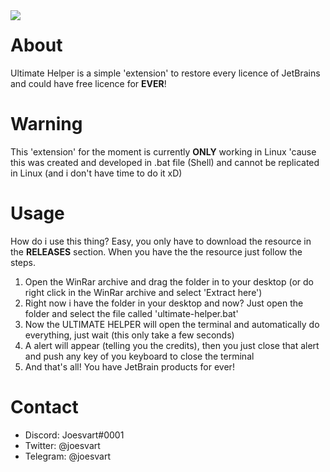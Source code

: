 <img src= "https://i.imgur.com/1K7r5CA.png" align="left"> 

# About
Ultimate Helper is a simple 'extension' to restore every licence of JetBrains and could have free licence for **EVER**!

# Warning
This 'extension' for the moment is currently **ONLY** working in Linux 'cause this was created and 
developed in .bat file (Shell) and cannot be replicated in Linux (and i don't have time to do it xD)

# Usage
How do i use this thing? Easy, you only have to download the resource in the **RELEASES** section.
When you have the the resource just follow the steps.

 1. Open the WinRar archive and drag the folder in to your desktop (or do right click in the WinRar archive and select 'Extract here')
 2. Right now i have the folder in your desktop and now? Just open the folder and select the file called 'ultimate-helper.bat'
 3. Now the ULTIMATE HELPER will open the terminal and automatically do everything, just wait (this only take a few seconds)
 4. A alert will appear (telling you the credits), then you just close that alert and push any key of you keyboard to close the terminal
 5. And that's all! You have JetBrain products for ever!

# Contact

 - Discord: Joesvart#0001
 - Twitter: @joesvart
 - Telegram: @joesvart



 
